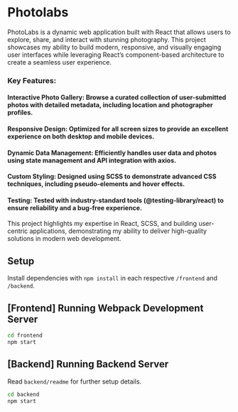 # Photolabs

PhotoLabs is a dynamic web application built with React that allows users to explore, share, and interact with stunning photography. This project showcases my ability to build modern, responsive, and visually engaging user interfaces while leveraging React’s component-based architecture to create a seamless user experience.

### Key Features:
#### Interactive Photo Gallery: Browse a curated collection of user-submitted photos with detailed metadata, including location and photographer profiles.

#### Responsive Design: Optimized for all screen sizes to provide an excellent experience on both desktop and mobile devices.

#### Dynamic Data Management: Efficiently handles user data and photos using state management and API integration with axios.

#### Custom Styling: Designed using SCSS to demonstrate advanced CSS techniques, including pseudo-elements and hover effects.

#### Testing: Tested with industry-standard tools (@testing-library/react) to ensure reliability and a bug-free experience.

This project highlights my expertise in React, SCSS, and building user-centric applications, demonstrating my ability to deliver high-quality solutions in modern web development.

## Setup

Install dependencies with `npm install` in each respective `/frontend` and `/backend`.

## [Frontend] Running Webpack Development Server

```sh
cd frontend
npm start
```

## [Backend] Running Backend Server

Read `backend/readme` for further setup details.

```sh
cd backend
npm start
```
